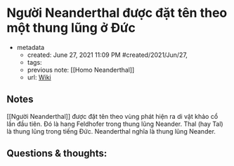 ---
---

# Người Neanderthal được đặt tên theo một thung lũng ở Đức

- metadata
	- created: June 27, 2021 11:09 PM #created/2021/Jun/27,
	- tags:
	- previous note: [[Homo Neanderthal]]
	- url: [Wiki](https://vi.wikipedia.org/wiki/Ng%C6%B0%E1%BB%9Di_Neanderthal)

## Notes
[[Người Neanderthal]] được đặt tên theo vùng phát hiện ra di vật khảo cổ lần đầu tiên. Đó là hang Feldhofer trong thung lũng Neander. Thal (hay Tal) là thung lũng trong tiếng Đức. Neanderthal nghĩa là thung lũng Neander.

## Questions & thoughts:

